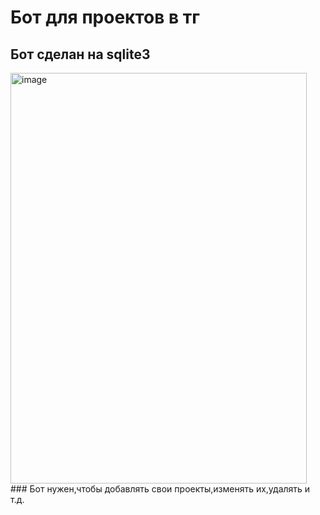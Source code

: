 # Бот для проектов в тг
## Бот сделан на sqlite3
<img width="474" height="657" alt="image" src="https://github.com/user-attachments/assets/bba41d64-8e5a-46b9-8b12-7be9e89b45b4" />
### Бот нужен,чтобы добавлять свои проекты,изменять их,удалять и т.д.
